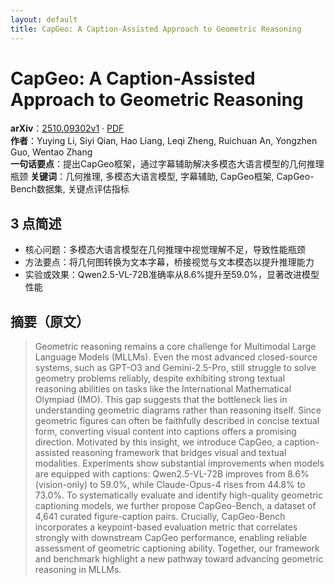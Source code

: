 ```yaml
---
layout: default
title: CapGeo: A Caption-Assisted Approach to Geometric Reasoning
---
```


# CapGeo: A Caption-Assisted Approach to Geometric Reasoning
**arXiv**：[2510.09302v1](https://arxiv.org/abs/2510.09302) · [PDF](https://arxiv.org/pdf/2510.09302.pdf)  
**作者**：Yuying Li, Siyi Qian, Hao Liang, Leqi Zheng, Ruichuan An, Yongzhen Guo, Wentao Zhang  
**一句话要点**：提出CapGeo框架，通过字幕辅助解决多模态大语言模型的几何推理瓶颈
**关键词**：几何推理, 多模态大语言模型, 字幕辅助, CapGeo框架, CapGeo-Bench数据集, 关键点评估指标

## 3 点简述
- 核心问题：多模态大语言模型在几何推理中视觉理解不足，导致性能瓶颈
- 方法要点：将几何图转换为文本字幕，桥接视觉与文本模态以提升推理能力
- 实验或效果：Qwen2.5-VL-72B准确率从8.6%提升至59.0%，显著改进模型性能

## 摘要（原文）

> Geometric reasoning remains a core challenge for Multimodal Large Language
> Models (MLLMs). Even the most advanced closed-source systems, such as GPT-O3
> and Gemini-2.5-Pro, still struggle to solve geometry problems reliably, despite
> exhibiting strong textual reasoning abilities on tasks like the International
> Mathematical Olympiad (IMO). This gap suggests that the bottleneck lies in
> understanding geometric diagrams rather than reasoning itself. Since geometric
> figures can often be faithfully described in concise textual form, converting
> visual content into captions offers a promising direction. Motivated by this
> insight, we introduce CapGeo, a caption-assisted reasoning framework that
> bridges visual and textual modalities. Experiments show substantial
> improvements when models are equipped with captions: Qwen2.5-VL-72B improves
> from 8.6% (vision-only) to 59.0%, while Claude-Opus-4 rises from 44.8% to
> 73.0%. To systematically evaluate and identify high-quality geometric
> captioning models, we further propose CapGeo-Bench, a dataset of 4,641 curated
> figure-caption pairs. Crucially, CapGeo-Bench incorporates a keypoint-based
> evaluation metric that correlates strongly with downstream CapGeo performance,
> enabling reliable assessment of geometric captioning ability. Together, our
> framework and benchmark highlight a new pathway toward advancing geometric
> reasoning in MLLMs.

